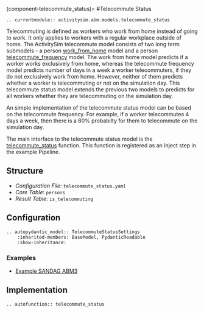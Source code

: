 (component-telecommute_status)=
#Telecommute Status

```{eval-rst}
.. currentmodule:: activitysim.abm.models.telecommute_status
```

Telecommuting is defined as workers who work from home instead of going
to work. It only applies to workers with a regular workplace outside of home.
The ActivitySim telecommute model consists of two long term submodels - a person [work_from_home](work_from_home) model and a
person [telecommute_frequency](telecommute_frequency) model. The work from home model predicts if a worker works exclusively from home, 
whereas the telecommute frequency model predicts number of days in a week a worker telecommuters, if they do not exclusively work from home. 
However, neither of them predicts whether a worker is telecommuting or not on the simulation day. 
This telecommute status model extends the previous two models to predicts for all workers whether they
are telecommuting on the simulation day.

An simple implementation of the telecommute status model can be based on the telecommute frequency.
For example, if a worker telecommutes 4 days a week, then there is a 80% probabilty for them to telecommute
on the simulation day.

The main interface to the telecommute status model is the
[telecommute_status](activitysim.abm.models.telecommute_status) function.  This
function is registered as an Inject step in the example Pipeline.

## Structure

- *Configuration File*: `telecommute_status.yaml`
- *Core Table*: `persons`
- *Result Table*: `is_telecommuting`


## Configuration

```{eval-rst}
.. autopydantic_model:: TelecommuteStatusSettings
    :inherited-members: BaseModel, PydanticReadable
    :show-inheritance:
```

### Examples

- [Example SANDAG ABM3](https://github.com/ActivitySim/sandag-abm3-example/tree/main/configs/resident/telecommute_status.yaml)


## Implementation

```{eval-rst}
.. autofunction:: telecommute_status
```
